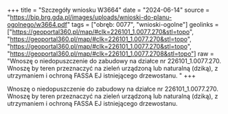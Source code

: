 +++
title = "Szczegóły wniosku W3664"
date = "2024-06-14"
source = "https://bip.brg.gda.pl/images/uploads/wnioski-do-planu-ogolnego/w3664.pdf"
tags = ["obręb: 0077", "wnioski-ogolne"]
geolinks = ["https://geoportal360.pl/map/#clk=226101_1.0077.270&stl=topo", "https://geoportal360.pl/map/#clk=226101_1.0077.270&stl=topo", "https://geoportal360.pl/map/#clk=226101_1.0077.270&stl=topo", "https://geoportal360.pl/map/#clk=226101_1.0077.2708&stl=topo"]
raw = "Wnoszę o niedopuszczenie do zabudowy na działce nr 226101_1.0077.270. Wnoszę by teren przeznaczyć na zieleń urządzoną lub naturalną (dziką), z utrzymaniem i ochroną FASSA EJ istniejącego drzewostanu. "
+++

Wnoszę o niedopuszczenie do zabudowy na działce nr 226101_1.0077.270. Wnoszę
by teren przeznaczyć na zieleń urządzoną lub naturalną (dziką), z utrzymaniem i ochroną
FASSA
EJ
istniejącego drzewostanu.



